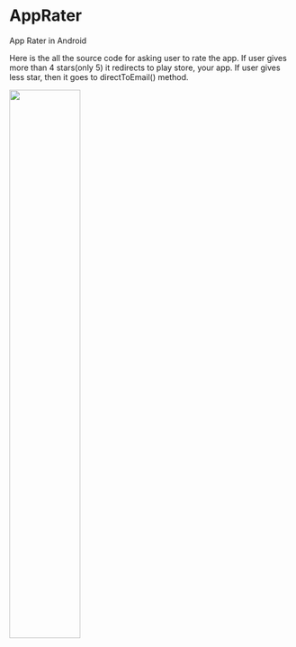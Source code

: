 # AppRater
App Rater in Android

Here is the all the source code for asking user to rate the app. If user gives more than 4 stars(only 5) it redirects to play store, your app. If user gives less star, then it goes to directToEmail() method.

<img src="https://user-images.githubusercontent.com/7174879/50829895-0b0d1500-1357-11e9-8dff-507f992937a7.gif" width="50%" height="50%">
